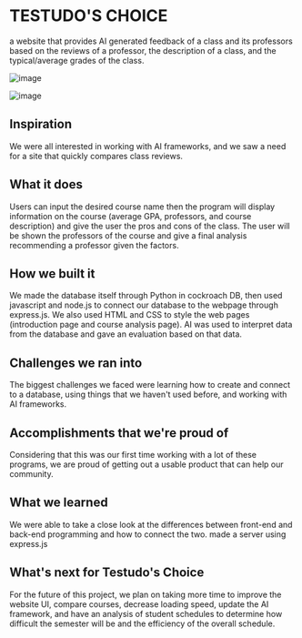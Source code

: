 # TESTUDO'S CHOICE

a website that provides AI generated feedback of a class and its professors based on the reviews of a professor, the description of a class, and the typical/average grades of the class.

![image](https://user-images.githubusercontent.com/43095558/233651251-12afd6c7-0e81-4c05-ab43-da81e553568d.png)

![image](https://github.com/FreeTechSupport/Testudos-Choice/assets/43095558/f2298c3b-18b9-426d-acfb-013f4d1b69ef)



## Inspiration
We were all interested in working with AI frameworks, and we saw a need for a site that quickly compares class reviews. 
## What it does
Users can input the desired course name then the program will display information on the course (average GPA, professors, and course description) and give the user the pros and cons of the class. The user will be shown the professors of the course and give a final analysis recommending a professor given the factors. 
## How we built it
We made the database itself through Python in cockroach DB, then used javascript and node.js to connect our database to the webpage through express.js. We also used HTML and CSS to style the web pages (introduction page and course analysis page). AI was used to interpret data from the database and gave an evaluation based on that data.
## Challenges we ran into
The biggest challenges we faced were learning how to create and connect to a database, using things that we haven't used before, and working with AI frameworks.
## Accomplishments that we're proud of
Considering that this was our first time working with a lot of these programs, we are proud of getting out a usable product that can help our community. 
## What we learned
We were able to take a close look at the differences between front-end and back-end programming and how to connect the two. made a server using express.js
## What's next for Testudo's Choice
For the future of this project, we plan on taking more time to improve the website UI, compare courses, decrease loading speed, update the AI framework, and have an analysis of student schedules to determine how difficult the semester will be and the efficiency of the overall schedule. 
